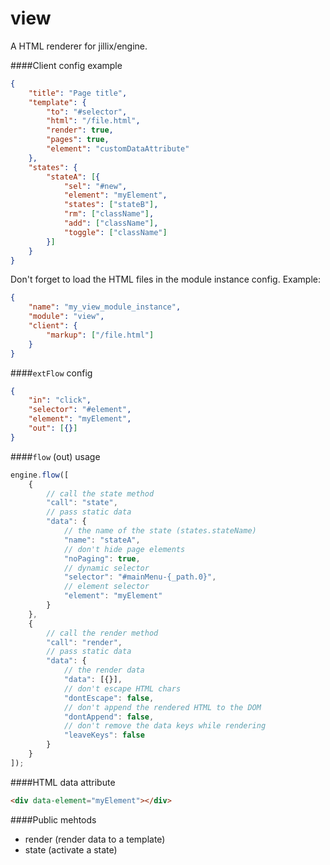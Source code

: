 # view
A HTML renderer for jillix/engine.

####Client config example
```json
{
    "title": "Page title",
    "template": {
        "to": "#selector",
        "html": "/file.html",
        "render": true,
        "pages": true,
        "element": "customDataAttribute"
    },
    "states": {
        "stateA": [{
            "sel": "#new",
            "element": "myElement",
            "states": ["stateB"],
            "rm": ["className"],
            "add": ["className"],
            "toggle": ["className"]
        }]
    }
}
```
Don't forget to load the HTML files in the module instance config.
Example:
```json
{
    "name": "my_view_module_instance",
    "module": "view",
    "client": {
        "markup": ["/file.html"]
    }
}
```
####`extFlow` config
```json
{
    "in": "click",
    "selector": "#element",
    "element": "myElement",
    "out": [{}]
}
```
####`flow` (out) usage
```js
engine.flow([
    {
        // call the state method
        "call": "state",
        // pass static data
        "data": {
            // the name of the state (states.stateName)
            "name": "stateA",
            // don't hide page elements
            "noPaging": true,
            // dynamic selector
            "selector": "#mainMenu-{_path.0}",
            // element selector
            "element": "myElement"
        }
    },
    {
        // call the render method
        "call": "render",
        // pass static data
        "data": {
            // the render data
            "data": [{}],
            // don't escape HTML chars
            "dontEscape": false,
            // don't append the rendered HTML to the DOM
            "dontAppend": false,
            // don't remove the data keys while rendering
            "leaveKeys": false
        }
    }
]);
```
####HTML data attribute
```html
<div data-element="myElement"></div>
```
####Public mehtods
* render (render data to a template)
* state (activate a state)
